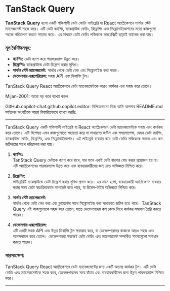 # TanStack Query

**TanStack Query** হলো একটি শক্তিশালী ডেটা ফেচিং লাইব্রেরি যা React অ্যাপ্লিকেশনে সার্ভার স্টেট ম্যানেজমেন্ট সহজ করে। এটি ডেটা ক্যাশিং, ব্যাকগ্রাউন্ড ফেচিং, রিফ্রেশিং এবং সিঙ্ক্রোনাইজেশনের মতো কাজগুলো সহজে পরিচালনা করতে সাহায্য করে। এর মাধ্যমে ডেটা ফেচিং লজিককে কমপ্লেক্সিটি ছাড়াই ম্যানেজ করা যায়।

### মূল বৈশিষ্ট্যসমূহ:

-   **ক্যাশিং:** ডেটা ক্যাশ করে পারফরম্যান্স উন্নত করে।
-   **রিফ্রেশিং:** ব্যাকগ্রাউন্ডে ডেটা রিফ্রেশ করার সুবিধা।
-   **সার্ভার স্টেট ম্যানেজমেন্ট:** সার্ভার থেকে ডেটা ফেচ এবং সিঙ্ক্রোনাইজ করা সহজ।
-   **ডেভেলপার এক্সপেরিয়েন্স:** সহজ API এবং ডিবাগিং টুল।

TanStack Query React অ্যাপ্লিকেশনে ডেটা ম্যানেজমেন্টকে আরও কার্যকর এবং সহজ করে তোলে।

Mijan-2001: আরো বড় করে ব্যাখ্যা করুন

GitHub.copilot-chat.github.copilot.editor: নিশ্চিতভাবে! নিচে আমি আপনার README.md ফাইলের অংশটিকে আরো বিস্তারিতভাবে ব্যাখ্যা করছি:

---

TanStack Query একটি শক্তিশালী লাইব্রেরি যা React অ্যাপ্লিকেশনে ডেটা ম্যানেজমেন্টকে সহজ এবং কার্যকর করে তোলে। এটি বিশেষত এমন কাজগুলোতে সহায়তা করে যা সাধারণত জটিল এবং সময়সাপেক্ষ, যেমন ডেটা ক্যাশিং, ব্যাকগ্রাউন্ড ফেচিং, রিফ্রেশিং, এবং সিঙ্ক্রোনাইজেশন। এই লাইব্রেরি ব্যবহার করে ডেটা ফেচিং লজিককে সহজে এবং কম জটিলতার সাথে পরিচালনা করা যায়।

1. **ক্যাশিং:**  
   TanStack Query ডেটাকে ক্যাশ করে রাখে, যার ফলে একই ডেটা বারবার ফেচ করার প্রয়োজন হয় না। এটি অ্যাপ্লিকেশনের পারফরম্যান্স উন্নত করে এবং ব্যবহারকারীদের জন্য দ্রুত অভিজ্ঞতা নিশ্চিত করে।

2. **রিফ্রেশিং:**  
   লাইব্রেরিটি ব্যাকগ্রাউন্ডে ডেটা রিফ্রেশ করার সুবিধা প্রদান করে। এর মানে হলো, ব্যবহারকারী অ্যাপ্লিকেশন ব্যবহার করার সময় ডেটা স্বয়ংক্রিয়ভাবে আপডেট হতে পারে, যা রিয়েল-টাইম অভিজ্ঞতা নিশ্চিত করে।

3. **সার্ভার স্টেট ম্যানেজমেন্ট:**  
   সার্ভার থেকে ডেটা ফেচ করা এবং ক্লায়েন্টের সাথে সিঙ্ক্রোনাইজ করা সাধারণত জটিল হতে পারে। TanStack Query এই কাজগুলোকে সহজ করে তোলে, যাতে ডেভেলপাররা কম কোড লিখে কার্যকর সমাধান তৈরি করতে পারেন।

4. **ডেভেলপার এক্সপেরিয়েন্স:**  
   এটি একটি সহজ API এবং উন্নত ডিবাগিং টুল সরবরাহ করে, যা ডেভেলপারদের কাজকে আরও সহজ এবং আনন্দদায়ক করে তোলে। ডেভেলপাররা সহজেই ডেটা ফেচিং এবং ম্যানেজমেন্ট সম্পর্কিত সমস্যাগুলো সমাধান করতে পারেন।

### সারসংক্ষেপ:

TanStack Query React অ্যাপ্লিকেশনে ডেটা ম্যানেজমেন্টের জন্য একটি অত্যন্ত কার্যকর টুল। এটি ডেটা ফেচিং এবং ম্যানেজমেন্টকে সহজ করে, ডেভেলপারদের সময় বাঁচায় এবং ব্যবহারকারীদের জন্য উন্নত পারফরম্যান্স নিশ্চিত করে।

---
